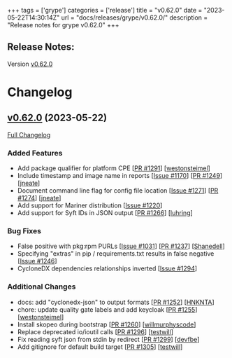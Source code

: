 +++
tags = ['grype']
categories = ['release']
title = "v0.62.0"
date = "2023-05-22T14:30:14Z"
url = "docs/releases/grype/v0.62.0/"
description = "Release notes for grype v0.62.0"
+++

## Release Notes:
Version [v0.62.0](https://github.com/anchore/grype/releases/tag/v0.62.0)

# Changelog

## [v0.62.0](https://github.com/anchore/grype/tree/v0.62.0) (2023-05-22)

[Full Changelog](https://github.com/anchore/grype/compare/v0.61.1...v0.62.0)

### Added Features

- Add package qualifier for platform CPE [[PR #1291](https://github.com/anchore/grype/pull/1291)] [[westonsteimel](https://github.com/westonsteimel)]
- Include timestamp and image name in reports [[Issue #1170](https://github.com/anchore/grype/issues/1170)] [[PR #1249](https://github.com/anchore/grype/pull/1249)] [[jneate](https://github.com/jneate)]
- Document command line flag for config file location [[Issue #1271](https://github.com/anchore/grype/issues/1271)] [[PR #1274](https://github.com/anchore/grype/pull/1274)] [[jneate](https://github.com/jneate)]
- Add support for Mariner distribution [[Issue #1220](https://github.com/anchore/grype/issues/1220)]
- Add support for Syft IDs in JSON output [[PR #1266](https://github.com/anchore/grype/pull/1266)] [[luhring](https://github.com/luhring)]

### Bug Fixes

- False positive with pkg:rpm PURLs [[Issue #1031](https://github.com/anchore/grype/issues/1031)] [[PR #1237](https://github.com/anchore/grype/pull/1237)] [[Shanedell](https://github.com/Shanedell)]
- Specifying "extras" in pip / requirements.txt results in false negative [[Issue #1246](https://github.com/anchore/grype/issues/1246)]
- CycloneDX dependencies relationships inverted [[Issue #1294](https://github.com/anchore/grype/issues/1294)]

### Additional Changes

- docs: add "cyclonedx-json" to output formats [[PR #1252](https://github.com/anchore/grype/pull/1252)] [[HNKNTA](https://github.com/HNKNTA)]
- chore: update quality gate labels and add keycloak [[PR #1255](https://github.com/anchore/grype/pull/1255)] [[westonsteimel](https://github.com/westonsteimel)]
- Install skopeo during bootstrap [[PR #1260](https://github.com/anchore/grype/pull/1260)] [[willmurphyscode](https://github.com/willmurphyscode)]
- Replace deprecated io/ioutil calls [[PR #1296](https://github.com/anchore/grype/pull/1296)] [[testwill](https://github.com/testwill)]
- Fix reading syft json from stdin by redirect [[PR #1299](https://github.com/anchore/grype/pull/1299)] [[devfbe](https://github.com/devfbe)]
- Add gitignore for default build target [[PR #1305](https://github.com/anchore/grype/pull/1305)] [[testwill](https://github.com/testwill)]
